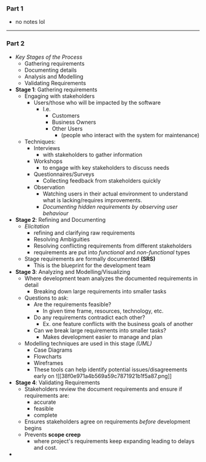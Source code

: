 ### Part 1
- no notes lol
---
### Part 2
- *Key Stages of the Process*
	- Gathering requirements
	- Documenting details
	- Analysis and Modelling 
	- Validating Requirements 
- **Stage 1**: Gathering requirements
	- Engaging with stakeholders
		- Users/those who will be impacted by the software
			- I.e.
				- Customers
				- Business Owners 
				- Other Users
					- (people who interact with the system for maintenance)
	- Techniques:
		- Interviews 
			- with stakeholders to gather information
		- Workshops 
			- to engage with key stakeholders to discuss needs
		- Questionnaires/Surveys
			- Collecting feedback from stakeholders quickly
		- Observation
			- Watching users in their actual environment to understand what is lacking/requires improvements.
			- *Documenting hidden requirements by observing user behaviour*
- **Stage 2**: Refining and Documenting
	- *Elicitation*
		- refining and clarifying raw requirements
		- Resolving Ambiguities
		- Resolving conflicting requirements from different stakeholders
		- requirements are put into *functional* and *non-functional* types
	- Stage requirements are formally documented **(SRS)**
		- This is the blueprint for the development team
- **Stage 3**: Analyzing and Modelling/Visualizing
	- Where development team analyzes the documented requirements in detail
		- Breaking down large requirements into smaller tasks
	- Questions to ask:
		- Are the requirements feasible?
			- In given time frame, resources, technology, etc.
		- Do any requirements contradict each other?
			- Ex. one feature conflicts with the business goals of another
		- Can we break large requirements into smaller tasks?
			- Makes development easier to manage and plan
	- Modelling techniques are used in this stage *(UML)*
		- Case Diagrams
		- Flowcharts
		- Wireframes
		- These tools can help identify potential issues/disagreements early on
![[38f0e971a4b569a59c7871921b1f5a87.png]]
- **Stage 4**: Validating Requirements
	- Stakeholders review the document requirements and ensure if requirements are:
		- accurate
		- feasible
		- complete
	- Ensures stakeholders agree on requirements *before* development begins
	- Prevents **scope creep**
		- where project's requirements keep expanding leading to delays and cost.
- 